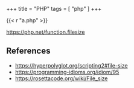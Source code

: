 +++
title = "PHP"
tags = [ "php" ]
+++

{{< r "a.php" >}}

<https://php.net/function.filesize>

## References

- <https://hyperpolyglot.org/scripting2#file-size>
- <https://programming-idioms.org/idiom/95>
- <https://rosettacode.org/wiki/File_size>
